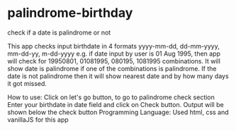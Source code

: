 # palindrome-birthday

check if a date is palindrome or not

This app checks input birthdate in 4 formats yyyy-mm-dd, dd-mm-yyyy, mm-dd-yy, m-dd-yyyy e.g. if date input by user is 01 Aug 1995, then app will check for 19950801, 01081995, 080195, 1081995 combinations. It will show date is palindrome if one of the combinations is palindrome. If the date is not palindrome then it will show nearest date and by how many days it got missed.

How to use:
Click on let's go button, to go to palindrome check section
Enter your birthdate in date field and click on Check button.
Output will be shown below the check button
Programming Language:
Used html, css and vanillaJS for this app
